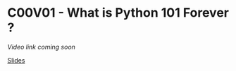 # C00V01 - What is Python 101 Forever ?

*Video link coming soon*

[Slides](https://docs.google.com/presentation/d/116-UNxA3BzkeyCuS9K9oB01PgoTYkJ4ivpwjokx7YfI/edit?usp=sharing)
